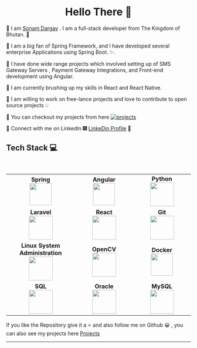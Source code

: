<h1 align="center"> Hello There 👋 </h1>


:beginner: I am [Sonam Dargay](https://bt.linkedin.com/in/sonam-dargay-5aa4a0b6) . I am a full-stack developer from The Kingdom of Bhutan. :evergreen_tree:

:beginner: I am a big fan of Spring Framework, and I have developed several enterprise Applications using Spring Boot. :sparkles:.

:beginner: I have done wide range projects which involved setting up of SMS Gateway Servers , Payment Gateway Integrations, and  Front-end development using Angular.

:beginner: I am currently brushing up my skills in React and React Native.

:beginner: I am willing to work on free-lance projects and love to  contribute to open source projects :bulb:

:beginner: You can checkout my projects from here [![projects](https://forthebadge.com/images/badges/check-it-out.svg)](https://github.com/SvnvmD)

:beginner: Connect with me on LinkedIn :fireworks: [LinkeDin Profile](https://bt.linkedin.com/in/sonam-dargay-5aa4a0b6) :sparkler:


## Tech Stack :computer:

<br>
<table>
<tbody>
 <tr>
<td align="center" width="20%">
<span><b><center>Spring</center></b></span> 
<img height=60px src="https://spring.io/images/spring-logo-9146a4d3298760c2e7e49595184e1975.svg"> 
</td>

<td align="center" width="20%">
<span><b><center>Angular</center></b></span> 
<img height=60px src="https://angular.io/assets/images/logos/angular/angular.svg"> 
</td>

<td align="center" width="20%">
 <span><b><center>Python</center></b></span> 
<img height=65px src="https://www.python.org/static/community_logos/python-logo.png"> 
</td>
</tr>

<tr>
<td align="center" width="20%">
<span><b><center>Laravel</center></b></span> 
<img height=65px src="https://laravel.com/img/logotype.min.svg"> 
</td>

<td align="center" width="20%">
 <span><b><center>React</center></b></span> 
<img height=65px src="https://upload.wikimedia.org/wikipedia/commons/thumb/a/a7/React-icon.svg/768px-React-icon.svg.png"> 
</td>

<td align="center" width="20%">
<span><b><center>Git</center></b></span> 
<img height=65px src="https://git-scm.com/images/logos/downloads/Git-Logo-2Color.png"> 
</td>
</tr>

<tr>
<td align="center" width="20%">
 <span><b><center>Linux System Administration</center></b></span> 
<img height=65px src="https://upload.wikimedia.org/wikipedia/commons/a/af/Tux.png">
</td>

<td align="center" width="20%">
<span><b><center>OpenCV</center></b></span> 
<img height=65px src="https://upload.wikimedia.org/wikipedia/commons/thumb/3/32/OpenCV_Logo_with_text_svg_version.svg/1200px-OpenCV_Logo_with_text_svg_version.svg.png"> 
</td>



<td align="center" width="20%">
<span><b><center>Docker</center></b></span> 
<img height=60px src="https://encrypted-tbn0.gstatic.com/images?q=tbn%3AANd9GcTApU_6Eg4oWx3NMhLifHmNEkxjeMxfd3oGUA&usqp=CAU"> 
</td>
</tr>

<tr>
<td align="center" width="20%">
 <span><b><center>SQL</center></b></span> 
<img height=65px src="https://i0.wp.com/www.complexsql.com/wp-content/uploads/2017/01/sql-logo.jpg?ssl=1"> 
</td>

<td align="center" width="20%">
<span><b><center>Oracle</center></b></span> 
<img height=65px src="https://www.fujitsu.com/fts/Images/oracle-db580x224_tcm21-40873.jpg"> 
</td>

<td align="center" width="20%">
<span><b><center>MySQL</center></b></span> 
<img height=65px src="https://download.logo.wine/logo/MySQL/MySQL-Logo.wine.png"> 
</td>
</tr>

</tbody>
</table>

If you like the Repository give it a :star: and also follow me on Github :grinning: , you can also see my projects here [Projects](https://github.com/SvnvmD)

----
